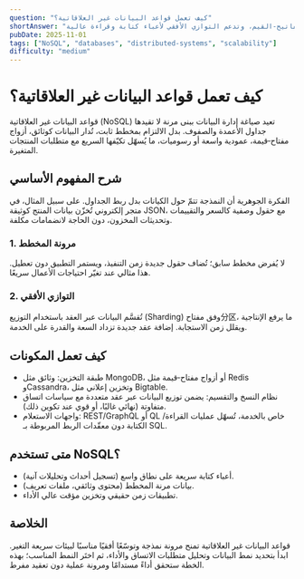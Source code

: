 ```yaml
---
question: "كيف تعمل قواعد البيانات غير العلاقاتية؟"
shortAnswer: "تخزن البيانات ببنى مرنة مثل الوثائق والمفاتيح‑القيم، وتدعم التوازي الأفقي لأعباء كتابة وقراءة عالية."
pubDate: 2025-11-01
tags: ["NoSQL", "databases", "distributed-systems", "scalability"]
difficulty: "medium"
---
```


# كيف تعمل قواعد البيانات غير العلاقاتية؟
قواعد البيانات غير العلاقاتية (NoSQL) تعيد صياغة إدارة البيانات ببنى مرنة لا تقيدها جداول الأعمدة والصفوف. بدل الالتزام بمخطط ثابت، تُدار البيانات كوثائق، أزواج مفتاح‑قيمة، عمودية واسعة أو رسوميات، ما يُسهّل تكيّفها السريع مع متطلبات المنتجات المتغيرة.

## شرح المفهوم الأساسي
الفكرة الجوهرية أن النمذجة تتمّ حول الكيانات بدل ربط الجداول. على سبيل المثال، في متجر إلكتروني تُخزّن بيانات المنتج كوثيقة JSON، مع حقول وصفية كالسعر والتقييمات وتحديثات المخزون، دون الحاجة لانضمامات مكلفة.

### 1. مرونة المخطط
لا يُفرض مخطط سابق؛ تُضاف حقول جديدة زمن التنفيذ، ويستمر التطبيق دون تعطيل. هذا مثالي عند تغيّر احتياجات الأعمال سريعًا.

### 2. التوازي الأفقي
تُقسَّم البيانات عبر العقد باستخدام التوزيع (Sharding) وفق مفتاح分区، ما يرفع الإنتاجية ويقلل زمن الاستجابة. إضافة عقد جديدة تزداد السعة والقدرة على الخدمة.

## كيف تعمل المكونات
- طبقة التخزين: وثائق مثل MongoDB، أو أزواج مفتاح‑قيمة مثل Redis وCassandra، وتخزين إعلاني مثل Bigtable.
- نظام النسخ والتقسيم: يضمن توزيع البيانات عبر عقد متعددة مع سياسات اتساق متفاوتة (نهائي غالبًا، أو قوي عند تكوين ذلك).
- واجهات الاستعلام: REST/GraphQL أو QL خاص بالخدمة، تُسهّل عمليات القراءة/الكتابة دون معقّدات الربط المربوطة بـ SQL.

## متى تستخدم NoSQL؟
- أعباء كتابة سريعة على نطاق واسع (تسجيل أحداث وتحليلات آنية).
- بيانات مرنة المخطط (محتوى وثائقي، ملفات تعريف).
- تطبيقات زمن حقيقي وتخزين مؤقت عالي الأداء.

## الخلاصة
قواعد البيانات غير العلاقاتية تمنح مرونة نمذجة وتوسّعًا أفقيًا مناسبًا لبيئات سريعة التغير. ابدأ بتحديد نمط البيانات وتحليل متطلبات الاتساق والأداء، ثم اختَر النمط المناسب؛ بهذه الخطة ستحقق أداءً مستدامًا ومرونة عملية دون تعقيد مفرط.
